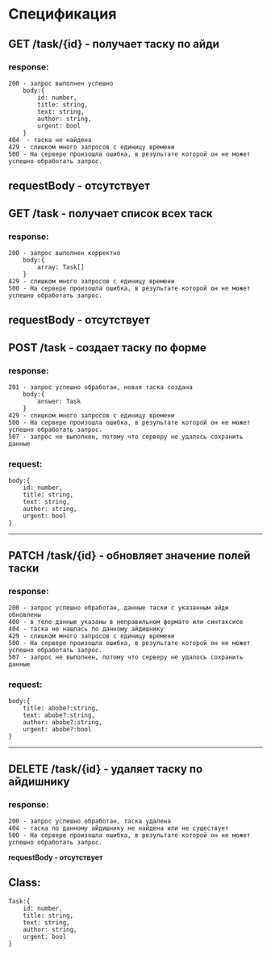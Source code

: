 # Спецификация
## GET /task/{id} - получает таску по айди
### response:
    
```
200 - запрос выполнен успешно 
    body:{
        id: number,
        title: string, 
        text: string,
        author: string,
        urgent: bool
    }
404  - таска не найдена
429 - слишком много запросов с единицу времени 
500 - На сервере произошла ошибка, в результате которой он не может успешно обработать запрос.
```
**requestBody - отсутствует**
---

## GET /task - получает список всех таск
### response:

```
200 - запрос выполнен корректно
    body:{
        array: Task[]
    }
429 - слишком много запросов с единицу времени 
500 - На сервере произошла ошибка, в результате которой он не может успешно обработать запрос.
```
**requestBody - отсутствует**
---

## POST /task - создает таску по форме
### response:
   
```
201 - запрос успешно обработан, новая таска создана
    body:{
        answer: Task
    }
429 - слишком много запросов с единицу времени 
500 - На сервере произошла ошибка, в результате которой он не может успешно обработать запрос.
507 - запрос не выполнен, потому что серверу не удалось сохранить данные
```

### request:

```
body:{
    id: number,
    title: string, 
    text: string,
    author: string,
    urgent: bool
}
```
---


## PATCH /task/{id} - обновляет значение полей таски
### response:
   
```
200 - запрос успешно обработан, данные таски с указанным айди обновлены
400 - в теле данные указаны в неправильном формате или синтаксисе
404 - таска не нашлась по данному айдишнику
429 - слишком много запросов с единицу времени 
500 - На сервере произошла ошибка, в результате которой он не может успешно обработать запрос.
507 - запрос не выполнен, потому что серверу не удалось сохранить данные 
```

### request:
   
```
body:{
    title: abobe?:string, 
    text: abobe?:string,
    author: abobe?:string,
    urgent: abobe?:bool
}
```

---
## DELETE /task/{id} - удаляет таску по айдишнику
### response:
```   
200 - запрос успешно обработан, таска удалена
404 - таска по данному айдишнику не найдена или не существует 
500 - На сервере произошла ошибка, в результате которой он не может успешно обработать запрос.
```
**requestBody - отсутствует** 

## Class:
```
Task:{
    id: number,
    title: string, 
    text: string,
    author: string,
    urgent: bool
}
```